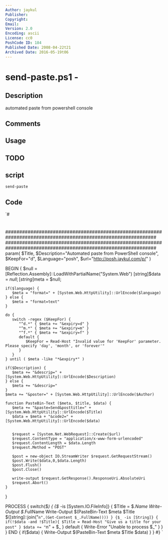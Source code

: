 ```yaml
---
Author: jaykul
Publisher: 
Copyright: 
Email: 
Version: 2.0
Encoding: ascii
License: cc0
PoshCode ID: 184
Published Date: 2008-04-22t21
Archived Date: 2016-05-19t06
---
```


# send-paste.ps1 - 

## Description

automated paste from powershell console

## Comments



## Usage



## TODO



## script

`send-paste`

## Code

`#
 #
 ##############################################################################################################
 ##############################################################################################################
 param( 
    $Title, 
    $Description="Automated paste from PowerShell console", 
    $KeepFor="d", 
    $Language="posh", 
    $url="http://posh.jaykul.com/p/" 
 )
    
 BEGIN {
    $null = [Reflection.Assembly]::LoadWithPartialName("System.Web")
    [string]$data = $null;
    [string]$meta = $null;
 
    if($language) {
       $meta = "format=" + [System.Web.HttpUtility]::UrlEncode($language)
    } else {
       $meta = "format=text"
    }
   
    do {
       switch -regex ($KeepFor) {
          "^d.*" { $meta += "&expiry=d" }
          "^m.*" { $meta += "&expiry=m" }
          "^f.*" { $meta += "&expiry=f" }
          default { 
             $KeepFor = Read-Host "Invalid value for 'KeepFor' parameter. Please specify 'day', 'month', or 'forever'"
          }
       }
    } until ( $meta -like "*&expiry*" )
 
    if($Description) {
       $meta += "&descrip=" + [System.Web.HttpUtility]::UrlEncode($Description)
    } else {
       $meta += "&descrip="
    }   
    $meta += "&poster=" + [System.Web.HttpUtility]::UrlEncode($Author)
    
    function PasteBin-Text ($meta, $title, $data) {
       $meta += "&paste=Send&posttitle=" + [System.Web.HttpUtility]::UrlEncode($Title)
       $data = $meta + "&code2=" + [System.Web.HttpUtility]::UrlEncode($data)
       
       
       $request = [System.Net.WebRequest]::Create($url)
       $request.ContentType = "application/x-www-form-urlencoded"
       $request.ContentLength = $data.Length
       $request.Method = "POST"
 
       $post = new-object IO.StreamWriter $request.GetRequestStream()
       $post.Write($data,0,$data.Length)
       $post.Flush()
       $post.Close()
 
       write-output $request.GetResponse().ResponseUri.AbsoluteUri
       $request.Abort()      
    }
 }
 
 PROCESS {
    switch($_) {
       {$_ -is [System.IO.FileInfo]} {
          $Title = $_.Name
          Write-Output $_.FullName
          Write-Output $(PasteBin-Text $meta $Title $([string]::join("`n",(Get-Content $_.FullName))))
       }
       {$_ -is [String]} {
          if(!$data -and !$Title){
             $Title = Read-Host "Give us a title for your post"
          }
          $data += "`n" + $_ 
       }
       default {
          Write-Error "Unable to process $_"
       }
    }
 }
 END {
    if($data) { 
       Write-Output $(PasteBin-Text $meta $Title $data)
    }
 }
 #}
`

